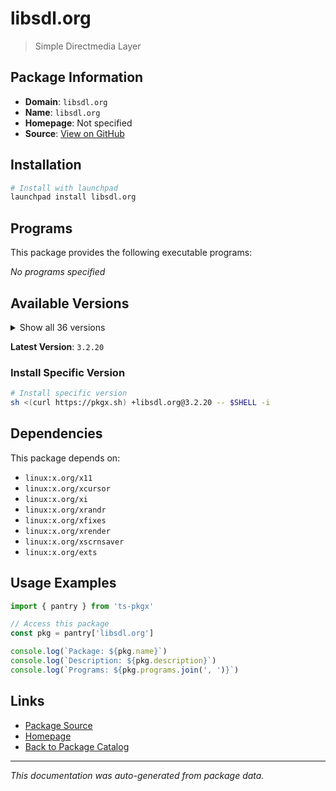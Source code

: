 # libsdl.org

> Simple Directmedia Layer

## Package Information

- **Domain**: `libsdl.org`
- **Name**: `libsdl.org`
- **Homepage**: Not specified
- **Source**: [View on GitHub](https://github.com/pkgxdev/pantry/tree/main/projects/libsdl.org/package.yml)

## Installation

```bash
# Install with launchpad
launchpad install libsdl.org
```

## Programs

This package provides the following executable programs:

*No programs specified*

## Available Versions

<details>
<summary>Show all 36 versions</summary>

- `3.2.20`, `3.2.18`, `3.2.16`, `3.2.14`, `3.2.12`
- `3.2.10`, `3.2.8`, `3.2.6`, `3.2.4`, `3.2.2`
- `3.2.0`, `2.32.8`, `2.32.6`, `2.32.4`, `2.32.2`
- `2.32.0`, `2.30.12`, `2.30.11`, `2.30.10`, `2.30.9`
- `2.30.8`, `2.30.7`, `2.30.6`, `2.30.5`, `2.30.4`
- `2.30.3`, `2.30.2`, `2.30.1`, `2.30.0`, `2.28.5`
- `2.28.4`, `2.28.3`, `2.28.2`, `2.28.1`, `2.28.0`
- `2.26.5`

</details>

**Latest Version**: `3.2.20`

### Install Specific Version

```bash
# Install specific version
sh <(curl https://pkgx.sh) +libsdl.org@3.2.20 -- $SHELL -i
```

## Dependencies

This package depends on:

- `linux:x.org/x11`
- `linux:x.org/xcursor`
- `linux:x.org/xi`
- `linux:x.org/xrandr`
- `linux:x.org/xfixes`
- `linux:x.org/xrender`
- `linux:x.org/xscrnsaver`
- `linux:x.org/exts`

## Usage Examples

```typescript
import { pantry } from 'ts-pkgx'

// Access this package
const pkg = pantry['libsdl.org']

console.log(`Package: ${pkg.name}`)
console.log(`Description: ${pkg.description}`)
console.log(`Programs: ${pkg.programs.join(', ')}`)
```

## Links

- [Package Source](https://github.com/pkgxdev/pantry/tree/main/projects/libsdl.org/package.yml)
- [Homepage](#)
- [Back to Package Catalog](../../package-catalog.md)

---

*This documentation was auto-generated from package data.*
